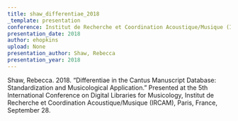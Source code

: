 ```yaml
---
title: shaw_differentiae_2018
_template: presentation
conference: Institut de Recherche et Coordination Acoustique/Musique (IRCAM), Paris, France
presentation_date: 2018
author: ehopkins
upload: None
presentation_author: Shaw, Rebecca
presentation_year: 2018
---
```

Shaw, Rebecca. 2018. “Differentiae in the Cantus Manuscript Database: Standardization and Musicological Application.” Presented at the 5th International Conference on Digital Libraries for Musicology, Institut de Recherche et Coordination Acoustique/Musique (IRCAM), Paris, France, September 28.